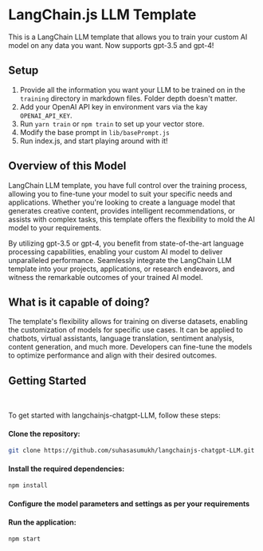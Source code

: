 # LangChain.js LLM Template

This is a LangChain LLM template that allows you to train your custom AI model on any data you want.
Now supports gpt-3.5 and gpt-4!

## Setup
1. Provide all the information you want your LLM to be trained on in the `training` directory in markdown files.  Folder depth doesn't matter.
2. Add your OpenAI API key in environment vars via the kay `OPENAI_API_KEY`.
3. Run `yarn train` or `npm train` to set up your vector store.
4. Modify the base prompt in `lib/basePrompt.js`
5. Run index.js, and start playing around with it!

## Overview of this Model

LangChain LLM template, you have full control over the training process, allowing you to fine-tune your model to suit your specific needs and applications. Whether you're looking to create a language model that generates creative content, provides intelligent recommendations, or assists with complex tasks, this template offers the flexibility to mold the AI model to your requirements.

By utilizing gpt-3.5 or gpt-4, you benefit from state-of-the-art language processing capabilities, enabling your custom AI model to deliver unparalleled performance. Seamlessly integrate the LangChain LLM template into your projects, applications, or research endeavors, and witness the remarkable outcomes of your trained AI model.

## What is it capable of doing?

The template's flexibility allows for training on diverse datasets, enabling the customization of models for specific use cases. It can be applied to chatbots, virtual assistants, language translation, sentiment analysis, content generation, and much more. Developers can fine-tune the models to optimize performance and align with their desired outcomes.

## Getting Started
<br>
<p>To get started with langchainjs-chatgpt-LLM, follow these steps:</p>

#### Clone the repository:
```bash
git clone https://github.com/suhasasumukh/langchainjs-chatgpt-LLM.git
```

#### Install the required dependencies:
```bash
npm install
```
#### Configure the model parameters and settings as per your requirements

#### Run the application:
```bash
npm start
```
